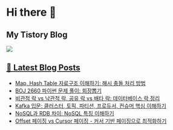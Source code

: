 # Hi there 👋

## My Tistory Blog

<p>
    <a href="https://kylo8.tistory.com"><img src="https://img.shields.io/badge/Tistory-000000?style=flat-square&logo=Tistory&logoColor=white"/>
</p>

## 📕 Latest Blog Posts

<ul><li><a href='https://kylo8.tistory.com/entry/Map-Hash-Table-%EC%9E%90%EB%A3%8C%EA%B5%AC%EC%A1%B0-%EC%9D%B4%ED%95%B4%ED%95%98%EA%B8%B0-%ED%95%B4%EC%8B%9C-%EC%B6%A9%EB%8F%8C-%EC%B2%98%EB%A6%AC-%EB%B0%A9%EB%B2%95' target='_blank'>Map, Hash Table 자료구조 이해하기: 해시 충돌 처리 방법</a></li><li><a href='https://kylo8.tistory.com/entry/BOJ-2660-%ED%8C%8C%EC%9D%B4%EC%8D%AC-%EB%AC%B8%EC%A0%9C-%ED%92%80%EC%9D%B4-%ED%9A%8C%EC%9E%A5%EB%BD%91%EA%B8%B0' target='_blank'>BOJ 2660 파이썬 문제 풀이: 회장뽑기</a></li><li><a href='https://kylo8.tistory.com/entry/%EB%B9%84%EA%B4%80%EC%A0%81-%EB%9D%BD-vs-%EB%82%99%EA%B4%80%EC%A0%81-%EB%9D%BD-%EA%B3%B5%EC%9C%A0-%EB%9D%BD-vs-%EB%B0%B0%ED%83%80-%EB%9D%BD-%EB%8D%B0%EC%9D%B4%ED%84%B0%EB%B2%A0%EC%9D%B4%EC%8A%A4-%EB%9D%BD-%EC%A0%95%EB%A6%AC' target='_blank'>비관적 락 vs 낙관적 락, 공유 락 vs 배타 락: 데이터베이스 락 정리</a></li><li><a href='https://kylo8.tistory.com/entry/Kafka-%EC%9E%85%EB%AC%B8-%ED%81%B4%EB%9F%AC%EC%8A%A4%ED%84%B0-%ED%86%A0%ED%94%BD-%ED%8C%8C%ED%8B%B0%EC%85%98-%ED%94%84%EB%A1%9C%EB%93%80%EC%84%9C-%EC%BB%A8%EC%8A%88%EB%A8%B8-%ED%95%B5%EC%8B%AC-%EC%9D%B4%ED%95%B4%ED%95%98%EA%B8%B0' target='_blank'>Kafka 입문: 클러스터, 토픽, 파티션, 프로듀서, 컨슈머 핵심 이해하기</a></li><li><a href='https://kylo8.tistory.com/entry/NoSQL%EA%B3%BC-RDB-%EC%B0%A8%EC%9D%B4-NoSQL-%ED%8A%B9%EC%A7%95-%EC%9D%B4%ED%95%B4%ED%95%98%EA%B8%B0' target='_blank'>NoSQL과 RDB 차이: NoSQL 특징 이해하기</a></li><li><a href='https://kylo8.tistory.com/entry/Offset-%ED%8E%98%EC%9D%B4%EC%A7%95-vs-Cursor-%ED%8E%98%EC%9D%B4%EC%A7%95-%EC%BB%A4%EC%84%9C-%EA%B8%B0%EB%B0%98-%ED%8E%98%EC%9D%B4%EC%A7%95%EC%9C%BC%EB%A1%9C-%EC%B5%9C%EC%A0%81%ED%99%94%ED%95%98%EA%B8%B0' target='_blank'>Offset 페이징 vs Cursor 페이징 - 커서 기반 페이징으로 최적화하기</a></li></ul>